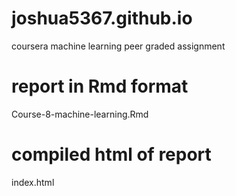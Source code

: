 # joshua5367.github.io
coursera machine learning peer graded assignment

# report in Rmd format
Course-8-machine-learning.Rmd

# compiled html of report
index.html
